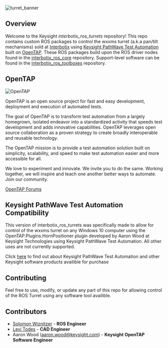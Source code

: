 ![turret_banner](images/home-page-img.png)

## Overview
Welcome to the Keysight *interbotix_ros_turrets* repository! This repo contains custom ROS packages to control the wxxms turret (a.k.a pan/tilt mechanisms) sold at [Interbotix](https://www.trossenrobotics.com/) using [Keysight PathWave Test Automation](https://www.keysight.com/us/en/products/software/pathwave-test-software/pathwave-test-automation-software.html) built on [OpenTAP](https://opentap.io/). These ROS packages build upon the ROS driver nodes found in the [interbotix_ros_core](https://github.com/Interbotix/interbotix_ros_core) repository. Support-level software can be found in the [interbotix_ros_toolboxes](https://github.com/Interbotix/interbotix_ros_toolboxes) repository.

## OpenTAP
![OpenTAP](images/opentap.PNG)

OpenTAP is an open source project for fast and easy development, deployment and execution of automated tests.

The goal of OpenTAP is to transform test automation from a largely homegrown, isolated endeavor into a standardized activity that speeds test development and adds innovative capabilities. OpenTAP leverages open source collaboration as a proven strategy to create broadly interoperable and reusable technology.

The OpenTAP mission is to provide a test automation solution built on simplicity, scalability, and speed to make test automation easier and more accessible for all.

We love to experiment and innovate. We invite you to do the same. Working together, we will inspire and teach one another better ways to automate. Join our community.

[OpenTAP Forums](https://forum.opentap.io/)

## Keysight PathWave Test Automation Compatibility

This version of interbotix_ros_turrets was specifically made to allow for control of the wxxms turret on any Windows 10 computer using the OpenTAP.Plugins.HornPositioner plugin developed by Aaron Wood at Keysight Technologies using Keysight PathWave Test Automation. All other uses are not currently supported. 

Click [here](https://www.keysight.com/us/en/products/software/pathwave-test-software/pathwave-test-automation-software.html) to find out about Keysight PathWave Test Automation and other Keysight software products availible for purchase


## Contributing
Feel free to use, modify, or update any part of this repo for allowing control of the ROS Turret using any software tool availible.

## Contributors
- [Solomon Wiznitzer](https://github.com/swiz23) - **ROS Engineer**
- [Levi Todes](https://github.com/LeTo37) - **CAD Engineer**
- Aaron Wood (aaron.wood@keysight.com) - **Keysight OpenTAP Software Engineer**
